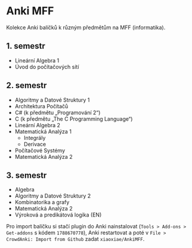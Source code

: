 # Anki MFF
Kolekce Anki balíčků k různým předmětům na MFF (informatika).

## 1. semestr
- Lineární Algebra 1
- Úvod do počítačových sítí

## 2. semestr
- Algoritmy a Datové Struktury 1
- Architektura Počítačů
- C# (k předmětu „Programování 2“)
- C (k předmětu „The C Programming Language“)
- Lineární Algebra 2
- Matematická Analýza 1
	- Integrály
	- Derivace
- Počítačové Systémy
- Matematická Analýza 2

## 3. semestr
- Algebra
- Algoritmy a Datové Struktury 2
- Kombinatorika a grafy
- Matematická Analýza 2
- Výroková a predikátová logika (EN)

Pro import balíčku si stačí plugin do Anki nainstalovat (`Tools > Add-ons > Get-addons` s kódem `1788670778`), Anki restartovat a poté v `File > CrowdAnki: Import from Github` zadat `xiaoxiae/AnkiMFF`.
